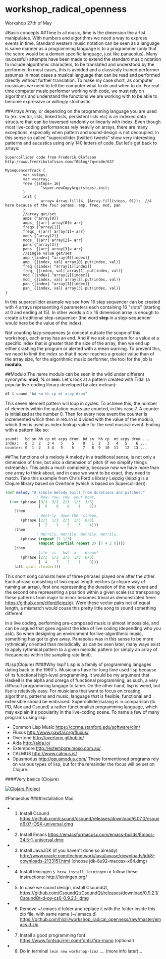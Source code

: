 # workshop_radical_openness
Workshop 27th of May

#Basic concepts
##Time
In all music, time is the dimension the artist manipulates. With numbers and algorithms we need a way to express events in time. Standard western music notation can be seen as a language is same manner as a programming language is to a programmer (only that the score would be a domain specific language, just like panaeolus). Many (sucessful) attempts have been made to extend the standard music notation to include algorithmic characters, to be translated and understood by the performer. In most cases, this is avoided and a classicaly trained performer assumes in most cases a musical language that can be read and performed directly without further translation. To make my case short, as computer musicians we need to tell the computer what to do and when to do. For real-time computer music performer working with code, we must rely on algorithms and understand the functions we are working with to be able to become expressive or willingly stochastic.

##Arrays
Array, or depending on the programming language you are used to (ex. vector, lists, linked lists, persistent lists etc) is an indexed data structure that can be traversed randomly or linearly with index. Even though most live-coding performances rely heavily on arrays, there are many exceptions, especially when pattern and sound-design is not decoupled. In this sense so called "supercollider (twitter) tweets" show very interesting patterns and aucustics using only 140 letters of code. But let's get back to arrays:

`Supercollider code from Frederik Olofsson http://www.fredrikolofsson.com/f0blog/?q=node/637`
```Supercollider
MySequencerTrack {
        var <steps;
        var <>array;
        *new {|steps= 16|
                ^super.newCopyArgs(steps).init;
        }
        init {
                array= Array.fill(4, {Array.fill(steps, 0)});  //4 here because of the four params: amp, freq, mod, pan
        }
        //array get/set
        amps {^array[0]}
        amps_ {|arr| array[0]= arr}
        freqs {^array[1]}
        freqs_ {|arr| array[1]= arr}
        mods {^array[2]}
        mods_ {|arr| array[2]= arr}
        pans {^array[3]}
        pans_ {|arr| array[3]= arr}
        //single value get/set
        amp {|index| ^array[0][index]}
        amp_ {|index, val| array[0].put(index, val)}
        freq {|index| ^array[1][index]}
        freq_ {|index, val| array[1].put(index, val)}
        mod {|index| ^array[2][index]}
        mod_ {|index, val| array[2].put(index, val)}
        pan {|index| ^array[3][index]}
        pan_ {|index, val| array[3].put(index, val)}
}
```
In this supercollider example we see how 16 step sequencer can be created with 4 arrays representing 4 parameters each containing 16 "slots" (starting at 0 and ending at 15). In other words a 4 x 16 dimension array is enough to create a traditional step-sequencer (the word **step** in a step-sequencer would here be the value of the index).

Not counting lazy-sequences (a concept outside the scope of this workshop), each array has an end. And if we ask a program for a value at a specific index that is greater than the size of the array, then we end up either crashing the program or alerted with a mean warning. To prevent this, we need to limit the index so that it never reaches a greater value than of the array size, for the algorithmic music performer, the tool for the job is **modulo**.

##Modulo
The name modulo can be seen in the wild under different synonyms: **mod**, **%** or **rem**. Let's look at a pattern created with Tidal (a popular live-coding library developed by alex mclean):
```Haskell
d1 $ sound "bd sn hh cp mt arpy drum"
```
This seven element pattern will loop in cycles. To achieve this, the number of elements within the qutation marks are counted, in this case 7. A counter is initialized at the number 0. Then for every note event the counter is incremented which then in return is divided with the value of the modulo, which then is used as index lookup value for the next musical event. Ending with a pattern like so:
```
sound:   bd sn hh cp mt arpy drum  bd sn  hh cp  mt arpy drum ...
index:   0  1  2   3 4   5    6    0   1  2   3   4   5    6 ...
counter: 0  1  2   3 4   5    6    7   8  9  10  11   12  13 ...
```

##The functions of a melody
A melody in a traditional sense, is not only a dimension of time, but also a dimension of pitch (if we simplify things extreamly). This adds a much complexity, because now we have more than one array to think about, and in case we want to be exact, they need to match. Take this example from Chris Ford's library Leipzig (leipzig is a Clojure library based on Overtone (which is based on Supercollider)).
```Clojure
(def melody "A simple melody built from durations and pitches."
              ; Row, row, row  your boat,
  (->> (phrase [3/3  3/3  2/3  1/3  3/3]
               [  0    0    0    1    2])
    (then
              ; Gent-ly  down the  stream,
       (phrase [2/3  1/3  2/3  1/3  6/3]
               [  2    1    2    3    4]))
    (then
              ; Merrily, merrily, merrily, merrily,
       (phrase (repeat 12 1/3)
               (mapcat (partial repeat 3) [7 4 2 0])))
    (then
             ; Life  is   but  a    dream!
       (phrase [2/3  1/3  2/3  1/3  6/3]
               [  4    3    2    1    0]))
    (all :part :leader)))
  ```
  This short song consists here of three phrases played one after the other. Each phrase consisting of two equal length vectors (a clojure way of naming an array), first one representing the duration of the note event and the second one representing a position within a given scale (so transposing these patterns from major to minor becomes trivial as demonstrated here: https://github.com/ctford/leipzig). Were these vector pairs not of equal length, a mismatch would couse this pretty little song to sound something different.
  
  In a live coding, performing pre-composed music is almost impossible, and can be argued that goes against the idea of live coding (depending who you ask). So when designing an environment for live-algorithmic music, something has got to give away. Panaeolus was in this sense to be more rythmically oriented than melodically, as can be seen later, many ways exist to apply rythmical pattern to a given melodic pattern (or simply an array of frequencies within the sampling rate limit).

#Lisp(Clojure)
####Why lisp?
Lisp is a family of programming langages dating back to the 1960's. Musicians have for long time used lisp because of its functional high-level programming. It would be my argument that Haskell is the alpha and omega of functional programming, as such, a very diffucult programming langage to tame. On the other hand, lisp is weird, but lisp is relatively easy. For musicians that want to focus on creating algorithms, patterns and music; language that is flexible, functional and extensible should be embraced. Supercollider/sclang is in comparison (to PD, Max and Csound) a rather functionalish programming language, which may explain it's popularity in the live-coding scene. To name a few of many programs using lisp:
- Common Lisp Music https://ccrma.stanford.edu/software/clm/
- Fluxus http://www.pawfal.org/fluxus/
- Overtone http://overtone.github.io/
- Alda http://alda.io/
- Extempore http://extempore.moso.com.au/
- CALMUS http://www.calmus.is/
- Opusmodus http://opusmodus.com/
These formentioned programs rely on various types of lisp, but for the remainder the focus will be set on Clojure.

####Very basics (Clojure)

[![Clojars Project](https://img.shields.io/clojars/v/panaeolus.svg)](https://clojars.org/panaeolus)

#Panaeolus
####Installation Mac
- 1. Install Csound https://github.com/csound/csound/releases/download/6.07.0/csound6.07-OSX-universal.dmg
- 2. Install Emacs https://emacsformacosx.com/emacs-builds/Emacs-24.5-1-universal.dmg
- 3. Install JavaJDK (if you haven't done so already) http://www.oracle.com/technetwork/java/javase/downloads/jdk8-downloads-2133151.html (choose jdk-8u92-macosx-x64.dmg)
- 4. Install leiningen `$ brew install leiningen` or follow these instructions: http://leiningen.org/
- 5. In case we sound design, install CsoundQt, https://github.com/CsoundQt/CsoundQt/releases/download/0.9.2.1/CsoundQt-d-py-cs6-0.9.2.1-.dmg
- 6. Remove ~/.emacs.d folder and replace it with the folder inside this zip file, with same name (~/.emacs.d) https://github.com/hlolli/workshop_radical_openness/raw/master/emacs.d.zip
- 7. Install a good programming font: https://www.fontsquirrel.com/fonts/fira-mono (optional)
- 8. Do in terminal `lein new workshop-linz` .... (more info later)...

